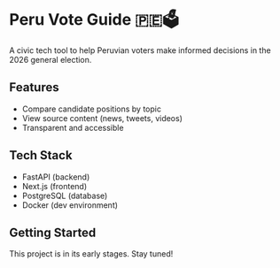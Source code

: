 # Peru Vote Guide 🇵🇪🗳️

A civic tech tool to help Peruvian voters make informed decisions in the 2026 general election.

## Features
- Compare candidate positions by topic
- View source content (news, tweets, videos)
- Transparent and accessible

## Tech Stack
- FastAPI (backend)
- Next.js (frontend)
- PostgreSQL (database)
- Docker (dev environment)

## Getting Started
This project is in its early stages. Stay tuned!
